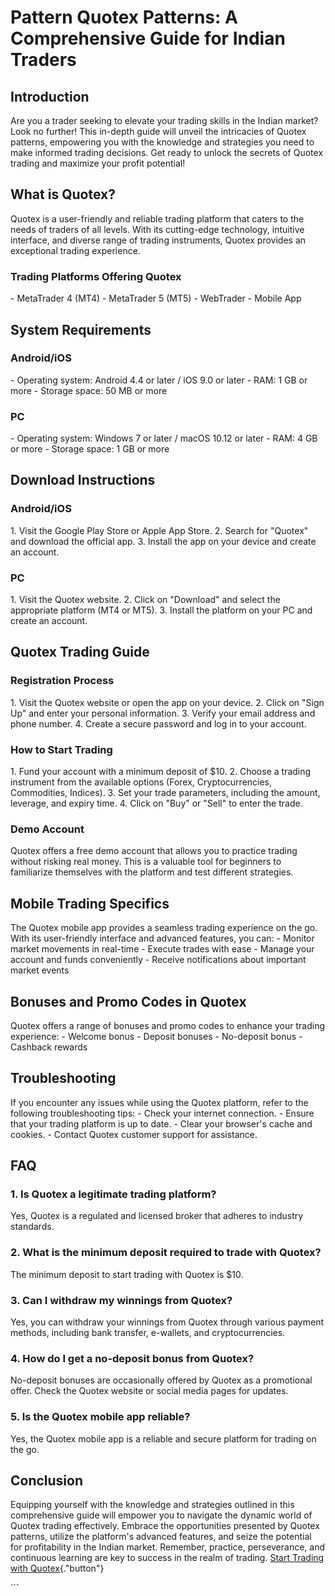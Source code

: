 # Pattern Quotex Patterns: A Comprehensive Guide for Indian Traders

## Introduction

Are you a trader seeking to elevate your trading skills in the Indian
market? Look no further! This in-depth guide will unveil the intricacies
of Quotex patterns, empowering you with the knowledge and strategies you
need to make informed trading decisions. Get ready to unlock the secrets
of Quotex trading and maximize your profit potential!

## What is Quotex?

Quotex is a user-friendly and reliable trading platform that caters to
the needs of traders of all levels. With its cutting-edge technology,
intuitive interface, and diverse range of trading instruments, Quotex
provides an exceptional trading experience.

### Trading Platforms Offering Quotex

\- MetaTrader 4 (MT4) - MetaTrader 5 (MT5) - WebTrader - Mobile App

## System Requirements

### Android/iOS

\- Operating system: Android 4.4 or later / iOS 9.0 or later - RAM: 1 GB
or more - Storage space: 50 MB or more

### PC

\- Operating system: Windows 7 or later / macOS 10.12 or later - RAM: 4
GB or more - Storage space: 1 GB or more

## Download Instructions

### Android/iOS

1\. Visit the Google Play Store or Apple App Store. 2. Search for
"Quotex" and download the official app. 3. Install the app on your
device and create an account.

### PC

1\. Visit the Quotex website. 2. Click on "Download" and select
the appropriate platform (MT4 or MT5). 3. Install the platform on your
PC and create an account.

## Quotex Trading Guide

### Registration Process

1\. Visit the Quotex website or open the app on your device. 2. Click on
"Sign Up" and enter your personal information. 3. Verify your
email address and phone number. 4. Create a secure password and log in
to your account.

### How to Start Trading

1\. Fund your account with a minimum deposit of \$10. 2. Choose a
trading instrument from the available options (Forex, Cryptocurrencies,
Commodities, Indices). 3. Set your trade parameters, including the
amount, leverage, and expiry time. 4. Click on "Buy" or
"Sell" to enter the trade.

### Demo Account

Quotex offers a free demo account that allows you to practice trading
without risking real money. This is a valuable tool for beginners to
familiarize themselves with the platform and test different strategies.

## Mobile Trading Specifics

The Quotex mobile app provides a seamless trading experience on the go.
With its user-friendly interface and advanced features, you can: -
Monitor market movements in real-time - Execute trades with ease -
Manage your account and funds conveniently - Receive notifications about
important market events

## Bonuses and Promo Codes in Quotex

Quotex offers a range of bonuses and promo codes to enhance your trading
experience: - Welcome bonus - Deposit bonuses - No-deposit bonus -
Cashback rewards

## Troubleshooting

If you encounter any issues while using the Quotex platform, refer to
the following troubleshooting tips: - Check your internet connection. -
Ensure that your trading platform is up to date. - Clear your browser\'s
cache and cookies. - Contact Quotex customer support for assistance.

## FAQ

### 1. Is Quotex a legitimate trading platform?

Yes, Quotex is a regulated and licensed broker that adheres to industry
standards.

### 2. What is the minimum deposit required to trade with Quotex?

The minimum deposit to start trading with Quotex is \$10.

### 3. Can I withdraw my winnings from Quotex?

Yes, you can withdraw your winnings from Quotex through various payment
methods, including bank transfer, e-wallets, and cryptocurrencies.

### 4. How do I get a no-deposit bonus from Quotex?

No-deposit bonuses are occasionally offered by Quotex as a promotional
offer. Check the Quotex website or social media pages for updates.

### 5. Is the Quotex mobile app reliable?

Yes, the Quotex mobile app is a reliable and secure platform for trading
on the go.

## Conclusion

Equipping yourself with the knowledge and strategies outlined in this
comprehensive guide will empower you to navigate the dynamic world of
Quotex trading effectively. Embrace the opportunities presented by
Quotex patterns, utilize the platform\'s advanced features, and seize
the potential for profitability in the Indian market. Remember,
practice, perseverance, and continuous learning are key to success in
the realm of trading. [Start Trading with
Quotex](\%22https://traff.sbs/brokerqxsignup\%22){."button"}

\`\`\`

